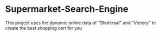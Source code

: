 # Supermarket-Search-Engine
This project uses the dynamic online data of "Shufersal" and "Victory" to create the best shopping cart for you



